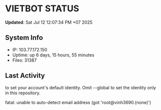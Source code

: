 # VIETBOT STATUS
**Updated**: Sat Jul 12 12:07:34 PM +07 2025

## System Info
- IP: 103.77.172.150
- Uptime: up 6 days, 15 hours, 55 minutes
- Files: 31387

## Last Activity

to set your account's default identity.
Omit --global to set the identity only in this repository.

fatal: unable to auto-detect email address (got 'root@vinh3690.(none)')
